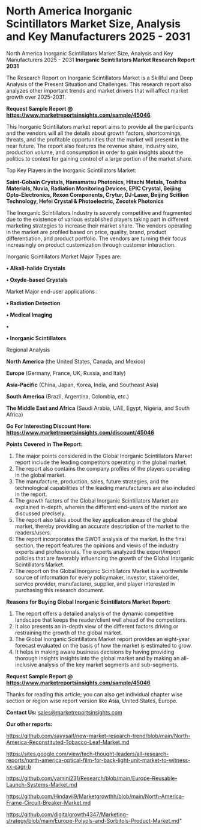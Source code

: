 # North America Inorganic Scintillators Market Size, Analysis and Key Manufacturers 2025 - 2031
North America Inorganic Scintillators Market Size, Analysis and Key Manufacturers 2025 - 2031
<strong>Inorganic Scintillators Market Research Report 2031</strong>

The Research Report on Inorganic Scintillators Market is a Skillful and Deep Analysis of the Present Situation and Challenges. This research report also analyzes other important trends and market drivers that will affect market growth over 2025-2031.

<strong>Request Sample Report @ <a href=https://www.marketreportsinsights.com/sample/45046>https://www.marketreportsinsights.com/sample/45046</a></strong>

This Inorganic Scintillators market report aims to provide all the participants and the vendors will all the details about growth factors, shortcomings, threats, and the profitable opportunities that the market will present in the near future. The report also features the revenue share, industry size, production volume, and consumption in order to gain insights about the politics to contest for gaining control of a large portion of the market share.

Top Key Players in the Inorganic Scintillators Market:

<strong>Saint-Gobain Crystals, Hamamatsu Photonics, Hitachi Metals, Toshiba Materials, Nuvia, Radiation Monitoring Devices, EPIC Crystal, Beijing Opto-Electronics, Rexon Components, Crytur, DJ-Laser, Beijing Scitlion Technology, Hefei Crystal & Photoelectric, Zecotek Photonics</strong>

The Inorganic Scintillators Industry is severely competitive and fragmented due to the existence of various established players taking part in different marketing strategies to increase their market share. The vendors operating in the market are profiled based on price, quality, brand, product differentiation, and product portfolio. The vendors are turning their focus increasingly on product customization through customer interaction.

Inorganic Scintillators Market Major Types are:

<strong>•  Alkali-halide Crystals

•  Oxyde-based Crystals</strong>

Market Major end-user applications :

<strong>•  Radiation Detection

•  Medical Imaging

•  

•  Inorganic Scintillators</strong>

Regional Analysis

</u><strong><b>North America</b></strong> (the United States, Canada, and Mexico)

<strong><b>Europe </b></strong>(Germany, France, UK, Russia, and Italy)

<strong><b>Asia-Pacific</b></strong> (China, Japan, Korea, India, and Southeast Asia)

<strong><b>South America</b></strong> (Brazil, Argentina, Colombia, etc.)

<strong><b>The Middle East and Africa</b></strong> (Saudi Arabia, UAE, Egypt, Nigeria, and South Africa)

<strong>Go For Interesting Discount Here: <a href=https://www.marketreportsinsights.com/discount/45046>https://www.marketreportsinsights.com/discount/45046</a></strong>

<strong>Points Covered in The Report:</strong>
<ol>
  <li>The major points considered in the Global Inorganic Scintillators Market report include the leading competitors operating in the global market.</li>
  <li>The report also contains the company profiles of the players operating in the global market.</li>
  <li>The manufacture, production, sales, future strategies, and the technological capabilities of the leading manufacturers are also included in the report.</li>
  <li>The growth factors of the Global Inorganic Scintillators Market are explained in-depth, wherein the different end-users of the market are discussed precisely.</li>
  <li>The report also talks about the key application areas of the global market, thereby providing an accurate description of the market to the readers/users.</li>
  <li>The report incorporates the SWOT analysis of the market. In the final section, the report features the opinions and views of the industry experts and professionals. The experts analyzed the export/import policies that are favorably influencing the growth of the Global Inorganic Scintillators Market.</li>
  <li>The report on the Global Inorganic Scintillators Market is a worthwhile source of information for every policymaker, investor, stakeholder, service provider, manufacturer, supplier, and player interested in purchasing this research document.</li>
</ol>
<strong>Reasons for Buying Global Inorganic Scintillators Market Report:</strong>

<ol>
  <li>The report offers a detailed analysis of the dynamic competitive landscape that keeps the reader/client well ahead of the competitors.</li>
  <li>It also presents an in-depth view of the different factors driving or restraining the growth of the global market.</li>
  <li>The Global Inorganic Scintillators Market report provides an eight-year forecast evaluated on the basis of how the market is estimated to grow.</li>
  <li>It helps in making aware business decisions by having providing thorough insights insights into the global market and by making an all-inclusive analysis of the key market segments and sub-segments.</li>
</ol>
<strong>Request Sample Report @ <a href=https://www.marketreportsinsights.com/sample/45046>https://www.marketreportsinsights.com/sample/45046</a></strong>


Thanks for reading this article; you can also get individual chapter wise section or region wise report version like Asia, United States, Europe.

<strong>Contact Us:</strong>
sales@marketreportsinsights.com

<strong>Our other reports:</strong>

<a href=https://github.com/sayysaif/new-market-research-trend/blob/main/North-America-Reconstituted-Tobacco-Leaf-Market.md>https://github.com/sayysaif/new-market-research-trend/blob/main/North-America-Reconstituted-Tobacco-Leaf-Market.md</a>

<a href=https://sites.google.com/view/tech-thought-leaders/all-research-reports/north-america-optical-film-for-back-light-unit-market-to-witness-xx-cagr-b>https://sites.google.com/view/tech-thought-leaders/all-research-reports/north-america-optical-film-for-back-light-unit-market-to-witness-xx-cagr-b</a>

<a href=https://github.com/yamini231/Research/blob/main/Europe-Reusable-Launch-Systems-Market.md>https://github.com/yamini231/Research/blob/main/Europe-Reusable-Launch-Systems-Market.md</a>

<a href=https://github.com/Hindavii9/Marketgrowthh/blob/main/North-America-Frame-Circuit-Breaker-Market.md>https://github.com/Hindavii9/Marketgrowthh/blob/main/North-America-Frame-Circuit-Breaker-Market.md</a>

<a href=https://github.com/digitalgrowth4347/Marketing-strategy/blob/main/Europe-Polyols-and-Sorbitols-Product-Market.md>https://github.com/digitalgrowth4347/Marketing-strategy/blob/main/Europe-Polyols-and-Sorbitols-Product-Market.md</a>"
